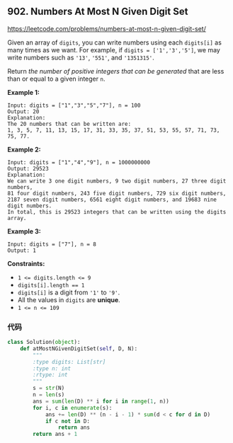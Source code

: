 ## 902. Numbers At Most N Given Digit Set

https://leetcode.com/problems/numbers-at-most-n-given-digit-set/

Given an array of `digits`, you can write numbers using each `digits[i]` as many times as we want. For example, if `digits = ['1','3','5']`, we may write numbers such as `'13'`, `'551'`, and `'1351315'`.

Return *the number of positive integers that can be generated* that are less than or equal to a given integer `n`.

 

**Example 1:**

```
Input: digits = ["1","3","5","7"], n = 100
Output: 20
Explanation: 
The 20 numbers that can be written are:
1, 3, 5, 7, 11, 13, 15, 17, 31, 33, 35, 37, 51, 53, 55, 57, 71, 73, 75, 77.
```

**Example 2:**

```
Input: digits = ["1","4","9"], n = 1000000000
Output: 29523
Explanation: 
We can write 3 one digit numbers, 9 two digit numbers, 27 three digit numbers,
81 four digit numbers, 243 five digit numbers, 729 six digit numbers,
2187 seven digit numbers, 6561 eight digit numbers, and 19683 nine digit numbers.
In total, this is 29523 integers that can be written using the digits array.
```

**Example 3:**

```
Input: digits = ["7"], n = 8
Output: 1
```

 

**Constraints:**

- `1 <= digits.length <= 9`
- `digits[i].length == 1`
- `digits[i]` is a digit from `'1'` to `'9'`.
- All the values in `digits` are **unique**.
- `1 <= n <= 109`

### 代码

```python
class Solution(object):
    def atMostNGivenDigitSet(self, D, N):
        """
        :type digits: List[str]
        :type n: int
        :rtype: int
        """
        s = str(N)
        n = len(s)
        ans = sum(len(D) ** i for i in range(1, n))
        for i, c in enumerate(s):
            ans += len(D) ** (n - i - 1) * sum(d < c for d in D)
            if c not in D:
                return ans
        return ans + 1
```

